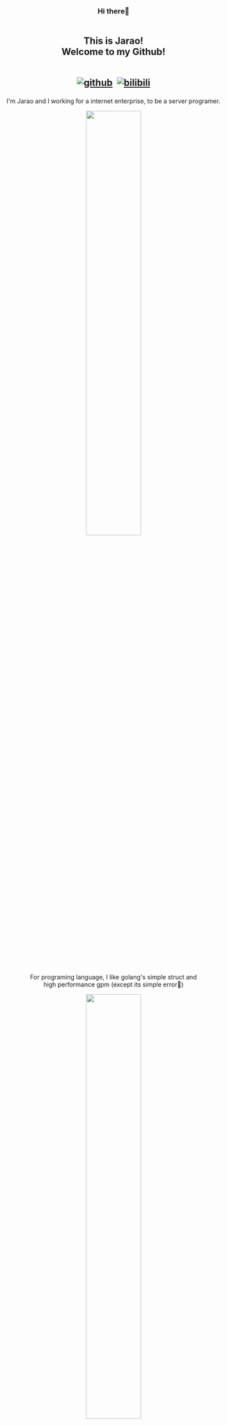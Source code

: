 <h3 align="center">Hi there👋</h3>
<div align="center">
    <img src="https://www.vectorlogo.zone/logos/golang/golang-horizontal.svg" alt="">
</div>
<h2 align="center">This is Jarao! <br>Welcome to my Github! <br><br>
    
[![github](https://img.shields.io/badge/-Github-000?style=flat&logo=Github&logoColor=white)](https://github.com/WROIATE)&nbsp;
[![bilibili](https://img.shields.io/badge/-Bilibili-blue?style=flat&logo=bilibili&logoColor=pink)](https://space.bilibili.com/3074931)
</h2>
<p align="center">I'm Jarao and I working for a internet enterprise, to be a server programer.</p>
<div align="center">
    <img width="50%" src="https://github-readme-stats.vercel.app/api?username=WROIATE&show_icons=true&theme=radical" />
</div>
<br>
<p align="center">For programing language, I like golang's simple struct and <br>high performance gpm
    (except its simple
    error🤣)</p>
<div align="center">
    <img width="50%"
        src="https://github-readme-stats.vercel.app/api/top-langs/?username=WROIATE&theme=radical&layout=compact&hide=html,css,stylus,less,scss,makefile">
</div>
<br>
<p align="center">
    I love Anime, Comic and some Games. I'm pleasure to <br>be your friend if you like these too🥰.
</p>
<div align="center">
    <img width="50%"
        src="https://user-images.githubusercontent.com/44677306/140898014-491b859d-1945-446c-854c-7da1e208fb2d.png">
</div>
